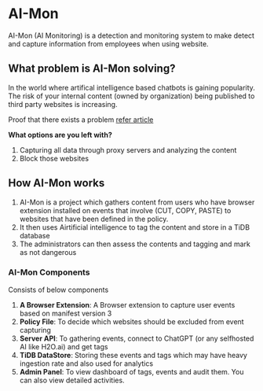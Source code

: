 # AI-Mon
AI-Mon (AI Monitoring) is a detection and monitoring system to make detect and capture information from employees when using website.

## What problem is AI-Mon solving?
In the world where artifical intelligence based chatbots is gaining popularity. The risk of your internal content (owned by organization) being published to third party websites is increasing.

Proof that there exists a problem [refer article](https://www.cyberhaven.com/blog/4-2-of-workers-have-pasted-company-data-into-chatgpt/)

**What options are you left with?**
1. Capturing all data through proxy servers and analyzing the content
2. Block those websites


## How AI-Mon works
1. AI-Mon is a project which gathers content from users who have browser extension installed on events that involve (CUT, COPY, PASTE) to websites that have been defined in the policy.
2. It then uses Airtificial intelligence to tag the content and store in a TiDB database
3. The administrators can then assess the contents and tagging and mark as not dangerous

### AI-Mon Components
Consists of below components
1. **A Browser Extension**: A Browser extension to capture user events based on manifest version 3
2. **Policy File**: To decide which websites should be excluded from event capturing
3. **Server API**: To gathering events, connect to ChatGPT (or any selfhosted AI like H2O.ai) and get tags
4. **TiDB DataStore**: Storing these events and tags which may have heavy ingestion rate and also used for analytics
5. **Admin Panel**: To view dashboard of tags, events and audit them. You can also view detailed activities.


